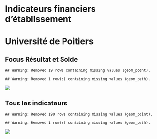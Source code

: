 Indicateurs financiers d’établissement
================

# Université de Poitiers

## Focus Résultat et Solde

    ## Warning: Removed 19 rows containing missing values (geom_point).

    ## Warning: Removed 1 row(s) containing missing values (geom_path).

![](université_de_poitiers_files/figure-gfm/etab.focus-1.png)<!-- -->

## Tous les indicateurs

    ## Warning: Removed 190 rows containing missing values (geom_point).

    ## Warning: Removed 1 row(s) containing missing values (geom_path).

![](université_de_poitiers_files/figure-gfm/etab-1.png)<!-- -->
